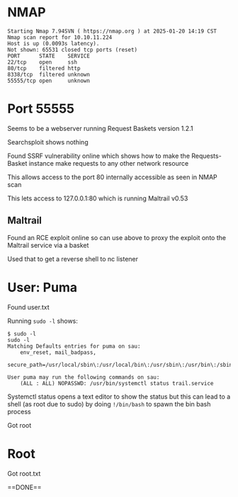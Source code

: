 # NMAP

```
Starting Nmap 7.94SVN ( https://nmap.org ) at 2025-01-20 14:19 CST
Nmap scan report for 10.10.11.224
Host is up (0.0093s latency).
Not shown: 65531 closed tcp ports (reset)
PORT      STATE    SERVICE
22/tcp    open     ssh
80/tcp    filtered http
8338/tcp  filtered unknown
55555/tcp open     unknown
```
# Port 55555

Seems to be a webserver running Request Baskets version 1.2.1

Searchsploit shows nothing

Found SSRF vulnerability online which shows how to make the Requests-Basket instance make requests to any other network resource

This allows access to the port 80 internally accessible as seen in NMAP scan

This lets access to 127.0.0.1:80 which is running Maltrail v0.53

## Maltrail

Found an RCE exploit online so can use above to proxy the exploit onto the Maltrail service via a basket

Used that to get a reverse shell to nc listener

# User: Puma

Found user.txt

Running `sudo -l` shows:

```
$ sudo -l
sudo -l
Matching Defaults entries for puma on sau:
    env_reset, mail_badpass,
    secure_path=/usr/local/sbin\:/usr/local/bin\:/usr/sbin\:/usr/bin\:/sbin\:/bin\:/snap/bin

User puma may run the following commands on sau:
    (ALL : ALL) NOPASSWD: /usr/bin/systemctl status trail.service
```

Systemctl status opens a text editor to show the status but this can lead to a shell (as root due to sudo) by doing `!/bin/bash` to spawn the bin bash process

Got root

# Root

Got root.txt

==DONE==

